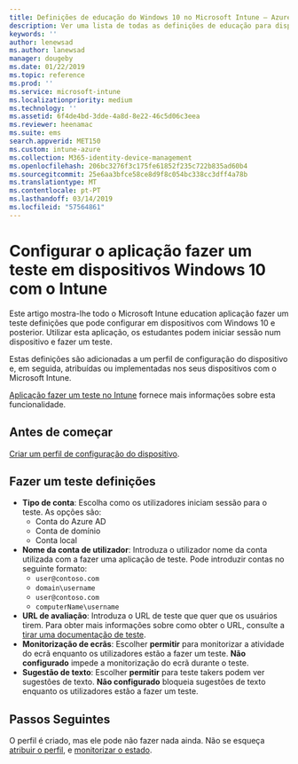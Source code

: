 ```yaml
---
title: Definições de educação do Windows 10 no Microsoft Intune – Azure | Documentos da Microsoft
description: Ver uma lista de todas as definições de educação para dispositivos Windows 10. Utilize estas definições no perfil de configuração de dispositivo com a fazer uma aplicação de teste, escolha como os utilizadores ou os estudantes iniciam sessão no monitor de tela durante o teste e mais no Intune.
keywords: ''
author: lenewsad
ms.author: lanewsad
manager: dougeby
ms.date: 01/22/2019
ms.topic: reference
ms.prod: ''
ms.service: microsoft-intune
ms.localizationpriority: medium
ms.technology: ''
ms.assetid: 6f4de4bd-3dde-4a8d-8e22-46c5d06c3eea
ms.reviewer: heenamac
ms.suite: ems
search.appverid: MET150
ms.custom: intune-azure
ms.collection: M365-identity-device-management
ms.openlocfilehash: 206bc3276f3c175fe61852f235c722b835ad60b4
ms.sourcegitcommit: 25e6aa3bfce58ce8d9f8c054bc338cc3dff4a78b
ms.translationtype: MT
ms.contentlocale: pt-PT
ms.lasthandoff: 03/14/2019
ms.locfileid: "57564861"
---
```

# <a name="configure-the-take-a-test-app-on-windows-10-devices-using-intune"></a>Configurar o aplicação fazer um teste em dispositivos Windows 10 com o Intune

Este artigo mostra-lhe todo o Microsoft Intune education aplicação fazer um teste definições que pode configurar em dispositivos com Windows 10 e posterior. Utilizar esta aplicação, os estudantes podem iniciar sessão num dispositivo e fazer um teste.

Estas definições são adicionadas a um perfil de configuração do dispositivo e, em seguida, atribuídas ou implementadas nos seus dispositivos com o Microsoft Intune.

[Aplicação fazer um teste no Intune](education-settings-configure.md) fornece mais informações sobre esta funcionalidade.

## <a name="before-you-begin"></a>Antes de começar

[Criar um perfil de configuração do dispositivo](education-settings-configure.md#create-a-device-profile).

## <a name="take-a-test-settings"></a>Fazer um teste definições

- **Tipo de conta**: Escolha como os utilizadores iniciam sessão para o teste. As opções são:
  - Conta do Azure AD
  - Conta de domínio
  - Conta local
- **Nome da conta de utilizador**: Introduza o utilizador nome da conta utilizada com a fazer uma aplicação de teste. Pode introduzir contas no seguinte formato:
  - `user@contoso.com`
  - `domain\username`
  - `user@contoso.com`
  - `computerName\username`
- **URL de avaliação**: Introduza o URL de teste que quer que os usuários tirem. Para obter mais informações sobre como obter o URL, consulte a [tirar uma documentação de teste](https://docs.microsoft.com/education/windows/take-tests-in-windows-10).
- **Monitorização de ecrãs**: Escolher **permitir** para monitorizar a atividade do ecrã enquanto os utilizadores estão a fazer um teste. **Não configurado** impede a monitorização do ecrã durante o teste.
- **Sugestão de texto**: Escolher **permitir** para teste takers podem ver sugestões de texto. **Não configurado** bloqueia sugestões de texto enquanto os utilizadores estão a fazer um teste.

## <a name="next-steps"></a>Passos Seguintes

O perfil é criado, mas ele pode não fazer nada ainda. Não se esqueça [atribuir o perfil](device-profile-assign.md), e [monitorizar o estado](device-profile-monitor.md).
